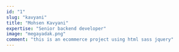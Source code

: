 ```yaml
---
id: "1"
slug: "kavyani"
title: "Mohsen Kavyani"
expertise: "Senior backend developer"
image: "megayadak.png"
comment: "this is an ecommerce project using html sass jquery"
---
```

